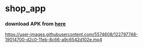 # shop_app

### download APK from [here](https://drive.google.com/file/d/1pPsEpWfJvdjfFLRcq9hwAeIXh3Itsb-u/view?usp=sharing)



https://user-images.githubusercontent.com/5574608/122797748-19014700-d2c0-11eb-8c66-a9c6542d102e.mp4


